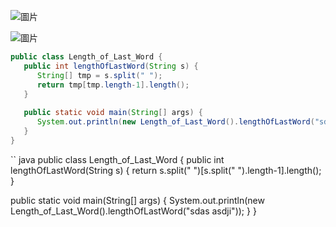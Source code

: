 

![圖片](https://user-images.githubusercontent.com/118010660/217548614-460f8adf-607a-4df9-ab8d-e0a9ce6a7498.png)

![圖片](https://user-images.githubusercontent.com/118010660/217549535-0af0307d-2679-49ce-9b10-67874ec3f72c.png)



``` java
public class Length_of_Last_Word {
   public int lengthOfLastWord(String s) {
      String[] tmp = s.split(" ");
      return tmp[tmp.length-1].length();
   }
   
   public static void main(String[] args) {
      System.out.println(new Length_of_Last_Word().lengthOfLastWord("sdas asdji"));
   }
}
```

`` java
public class Length_of_Last_Word {
   public int lengthOfLastWord(String s) {
      return s.split(" ")[s.split(" ").length-1].length();
   }
   
   public static void main(String[] args) {
      System.out.println(new Length_of_Last_Word().lengthOfLastWord("sdas asdji"));
   }
}

```
